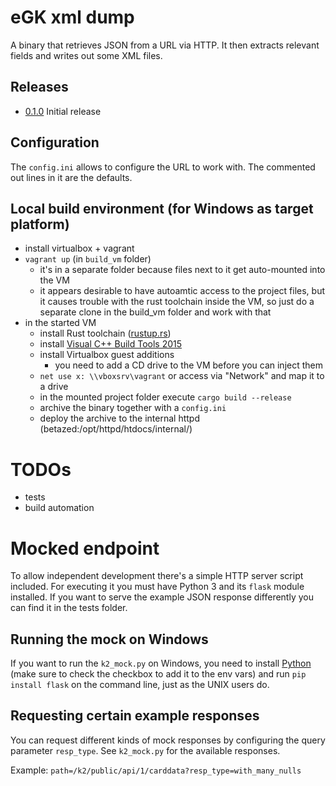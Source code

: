# eGK xml dump
A binary that retrieves JSON from a URL via HTTP. It then extracts relevant fields and writes out some XML files.

## Releases

* [0.1.0](https://httpd.ehex.de/internal/egk_xml_dump-0.1.0.zip) Initial release

## Configuration
The `config.ini` allows to configure the URL to work with. The commented out lines in it are the defaults.

## Local build environment (for Windows as target platform)
* install virtualbox + vagrant
* `vagrant up` (in `build_vm` folder)
  * it's in a separate folder because files next to it get auto-mounted into the VM
  * it appears desirable to have autoamtic access to the project files, but it causes trouble with the rust toolchain inside the VM, so just do a separate clone in the build_vm folder and work with that
* in the started VM
  * install Rust toolchain ([rustup.rs](https://rustup.rs/))
  * install [Visual C++ Build Tools 2015](http://landinghub.visualstudio.com/visual-cpp-build-tools)
  * install Virtualbox guest additions
     * you need to add a CD drive to the VM before you can inject them
  * `net use x: \\vboxsrv\vagrant` or access via "Network" and map it to a drive
  * in the mounted project folder execute `cargo build --release`
  * archive the binary together with a `config.ini`
  * deploy the archive to the internal httpd (betazed:/opt/httpd/htdocs/internal/)

# TODOs
* tests
* build automation

# Mocked endpoint
To allow independent development there's a simple HTTP server script included. For executing it you must have Python 3 and its `flask` module installed. If you want to serve the example JSON response differently you can find it in the tests folder.

## Running the mock on Windows
If you want to run the `k2_mock.py` on Windows, you need to install [Python](https://www.python.org/downloads/release) (make sure to check the checkbox to add it to the env vars) and run `pip install flask` on the command line, just as the UNIX users do.

## Requesting certain example responses
You can request different kinds of mock responses by configuring the query parameter `resp_type`. See `k2_mock.py` for the available responses.

Example: `path=/k2/public/api/1/carddata?resp_type=with_many_nulls`
